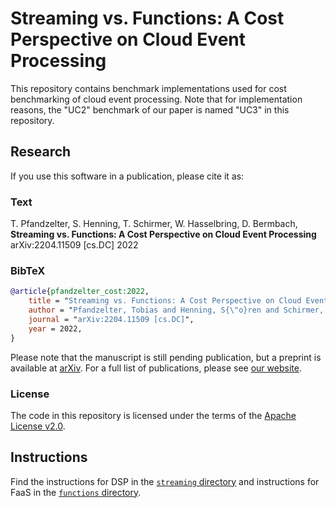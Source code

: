 # Streaming vs. Functions: A Cost Perspective on Cloud Event Processing

This repository contains benchmark implementations used for cost benchmarking of cloud event processing.
Note that for implementation reasons, the "UC2" benchmark of our paper is named "UC3" in this repository.

## Research

If you use this software in a publication, please cite it as:

### Text

T. Pfandzelter, S. Henning, T. Schirmer, W. Hasselbring, D. Bermbach, **Streaming vs. Functions: A Cost Perspective on Cloud Event Processing** arXiv:2204.11509 [cs.DC] 2022

### BibTeX

```bibtex
@article{pfandzelter_cost:2022,
    title = "Streaming vs. Functions: A Cost Perspective on Cloud Event Processing",
    author = "Pfandzelter, Tobias and Henning, S{\"o}ren and Schirmer, Trever and Hasselbring, Wilhelm and Bermbach, David",
    journal = "arXiv:2204.11509 [cs.DC]",
    year = 2022,
}
```

Please note that the manuscript is still pending publication, but a preprint is available at [arXiv](https://arxiv.org/abs/2204.11509).
For a full list of publications, please see [our website](https://www.tu.berlin/en/mcc/research/publications/).

### License

The code in this repository is licensed under the terms of the [Apache License v2.0](./LICENSE).

## Instructions

Find the instructions for DSP in the [`streaming` directory](./streaming/README.md) and instructions for FaaS in the [`functions` directory](./functions/README.md).
